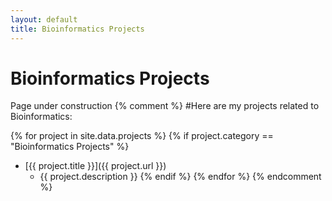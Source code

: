 ```yaml
---
layout: default
title: Bioinformatics Projects
---
```


# Bioinformatics Projects
Page under construction
{% comment %}
#Here are my projects related to Bioinformatics:

{% for project in site.data.projects %}
{% if project.category == "Bioinformatics Projects" %}
- [{{ project.title }}]({{ project.url }})
  - {{ project.description }}
{% endif %}
{% endfor %}
{% endcomment %}